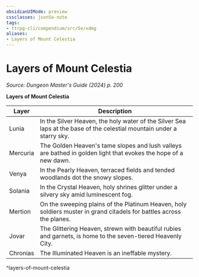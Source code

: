 ```yaml
---
obsidianUIMode: preview
cssclasses: json5e-note
tags:
- ttrpg-cli/compendium/src/5e/xdmg
aliases:
- Layers of Mount Celestia
---
```

# Layers of Mount Celestia
*Source: Dungeon Master's Guide (2024) p. 200* 

**Layers of Mount Celestia**

| Layer | Description |
|-------|-------------|
| Lunia | In the Silver Heaven, the holy water of the Silver Sea laps at the base of the celestial mountain under a starry sky. |
| Mercuria | The Golden Heaven's tame slopes and lush valleys are bathed in golden light that evokes the hope of a new dawn. |
| Venya | In the Pearly Heaven, terraced fields and tended woodlands dot the snowy slopes. |
| Solania | In the Crystal Heaven, holy shrines glitter under a silvery sky amid luminescent fog. |
| Mertion | On the sweeping plains of the Platinum Heaven, holy soldiers muster in grand citadels for battles across the planes. |
| Jovar | The Glittering Heaven, strewn with beautiful rubies and garnets, is home to the seven-tiered Heavenly City. |
| Chronias | The Illuminated Heaven is an ineffable mystery. |
^layers-of-mount-celestia